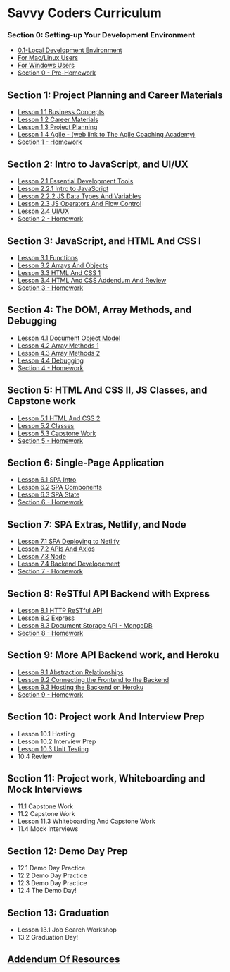 # Savvy Coders Curriculum

### Section 0: **Setting-up Your Development Environment**

- [0.1-Local Development Environment](Section0-DevelopmentEnvironment/0.1-Local-dev-encironment.md)
- [For Mac/Linux Users](Section0-DevelopmentEnvironment/0.1.1-ForMacUsers.md)
- [For Windows Users](Section0-DevelopmentEnvironment/0.1.2-ForWindowsUsers.md)
- [Section 0 - Pre-Homework](Section0-DevelopmentEnvironment/0-PreHomework.md)

## Section 1: **Project Planning and Career Materials**

- [Lesson 1.1 Business Concepts](Section1-ProjectPlanningAndCareerMaterials/1.1-BusinessConceptsLinks.md)
- [Lesson 1.2 Career Materials](Section1-ProjectPlanningAndCareerMaterials/1.2-CareerMaterialsLinks.md)
- [Lesson 1.3 Project Planning](Section1-ProjectPlanningAndCareerMaterials/1.3-ProjectPlanning.md)
- [Lesson 1.4 Agile - (web link to The Agile Coaching Academy)](https://courses.theagilecoach.com/users/sign_in)
- [Section 1 - Homework](Section1-ProjectPlanningAndCareerMaterials/1-Homework.md)

## Section 2: **Intro to JavaScript, and UI/UX**

- [Lesson 2.1 Essential Development Tools](Section2-IntroTojavaScript/2.1-EssentialDevTools.md)
- [Lesson 2.2.1 Intro to JavaScript](Section2-IntroTojavaScript/2.2.1-IntroToJavaScript.md)
- [Lesson 2.2.2 JS Data Types And Variables](Section2-IntroTojavaScript/2.2.2-DataTypesAndVariables.md)
- [Lesson 2.3 JS Operators And Flow Control](Section2-IntroTojavaScript/2.3-JSOperatorsAndFlowControl.md)
- [Lesson 2.4 UI/UX](Section2-IntroTojavaScript/2.4-UIAndUX.md)
- [Section 2 - Homework](Section2-IntroTojavaScript/2-Homework.md)

## Section 3: **JavaScript, and HTML And CSS I**

- [Lesson 3.1 Functions](Section3-JavaScript/3.1-Functions.md)
- [Lesson 3.2 Arrays And Objects](Section3-JavaScript/3.2-DataCollections.md)
- [Lesson 3.3 HTML And CSS 1](Section3-JavaScript/3.3-HTMLAndCSSBasics.md)
- [Lesson 3.4 HTML And CSS Addendum And Review](Section3-JavaScript/3.4-CSSAddendum-UnitsAndVariables.md)
- [Section 3 - Homework](Section3-JavaScript/3-Homework.md)

## Section 4: **The DOM, Array Methods, and Debugging**

- [Lesson 4.1 Document Object Model](Section4-ArrayMethods/4.1-DocumentObjectModel.md)
- [Lesson 4.2 Array Methods 1](Section4-ArrayMethods/4.2-ArrayMethods1.md)
- [Lesson 4.3 Array Methods 2](Section4-ArrayMethods/4.3-ArrayMethods2.md)
- [Lesson 4.4 Debugging](Section4-ArrayMethods/4.4-DebuggingWithVSCode.md)
- [Section 4 - Homework](Section4-ArrayMethods/4-Homework.md)

## Section 5: **HTML And CSS II, JS Classes, and Capstone work**

- [Lesson 5.1 HTML And CSS 2](Section5-HTMLAndCSS2/5.1-IntermediateHTMLAndCSS.md)
- [Lesson 5.2 Classes](Section5-HTMLAndCSS2/5.2-JavaScriptClasses.md)
- [Lesson 5.3 Capstone Work](Section5-HTMLAndCSS2/5.3-CapstoneWork.md)
- [Section 5 - Homework](Section5-HTMLAndCSS2/5-Homework.md)

## Section 6: **Single-Page Application**

- [Lesson 6.1 SPA Intro](Section6-SinglePageApplication/6.1-SPAIntro.md)
- [Lesson 6.2 SPA Components](Section6-SinglePageApplication/6.2-SPAComponents.md)
- [Lesson 6.3 SPA State](Section6-SinglePageApplication/6.3-SPAState.md)
- [Section 6 - Homework](Section6-SinglePageApplication/6-Homework.md)

## Section 7: **SPA Extras, Netlify, and Node**

- [Lesson 7.1 SPA Deploying to Netlify](Section7-SPAExtras/7.1-DeployingToNetlify.md)
- [Lesson 7.2 APIs And Axios](Section7-SPAExtras/7.2-APIsAndAxios1.md)
- [Lesson 7.3 Node](Section7-SPAExtras/7.3-Node1.md)
- [Lesson 7.4 Backend Developement](Week7-SPAExtras./7.4-BackendDevelopment/7.4-BackendDevelopment.md)
- [Section 7 - Homework](Section7-SPAExtras/7-Homework.md)

## Section 8: **ReSTful API Backend with Express**

- [Lesson 8.1 HTTP ReSTful API](Section8-RestApiBackend/8.1-HTTP-Web-server.md)
- [Lesson 8.2 Express](Section8-RestApiBackend/8.2-Express.md)
- [Lesson 8.3 Document Storage API - MongoDB](Section8-RestApiBackend/8.3-Document-Store-API-MongoDB.md)
- [Section 8 - Homework](Section8-RestApiBackend/8-Homework.md)

## Section 9: **More API Backend work, and Heroku**

- [Lesson 9.1 Abstraction Relationships](Section9-MoreRestApiBackend/9.1-Abstraction-Relationships.md)
- [Lesson 9.2 Connecting the Frontend to the Backend](Section9-MoreRestApiBackend/9.2-Connecting-Frontend-to-Backend.md)
- [Lesson 9.3 Hosting the Backend on Heroku](Section9-MoreRestApiBackend/9.3-Hosting-On-Heroku.md)
- [Section 9 - Homework](Section9-MoreRestApiBackend/9-Homework.md)

## Section 10: **Project work And Interview Prep**

- Lesson 10.1 Hosting
- Lesson 10.2 Interview Prep
- [Lesson 10.3 Unit Testing](Section10-ProjectWorkAndInterviewPrep/10.3-Unit-Testing.md)
- 10.4 Review

## Section 11: **Project work, Whiteboarding and Mock Interviews**

- 11.1 Capstone Work
- 11.2 Capstone Work
- Lesson 11.3 Whiteboarding And Capstone Work
- 11.4 Mock Interviews

## Section 12: **Demo Day Prep**

- 12.1 Demo Day Practice
- 12.2 Demo Day Practice
- 12.3 Demo Day Practice
- 12.4 The Demo Day!

## Section 13: **Graduation**

- Lesson 13.1 Job Search Workshop
- 13.2 Graduation Day!

## [Addendum Of Resources](AddendumOfResources/AddendumOfResources.md)
